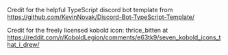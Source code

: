 
Credit for the helpful TypeScript discord bot template from https://github.com/KevinNovak/Discord-Bot-TypeScript-Template/

Credit for the freely licensed kobold icon: thrice_bitten at https://reddit.com/r/KoboldLegion/comments/e63tk9/seven_kobold_icons_that_i_drew/